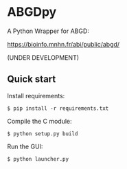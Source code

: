 # ABGDpy

A Python Wrapper for ABGD:

<https://bioinfo.mnhn.fr/abi/public/abgd/>

(UNDER DEVELOPMENT)

## Quick start

Install requirements:
```
$ pip install -r requirements.txt
```

Compile the C module:

```
$ python setup.py build
```

Run the GUI:

```
$ python launcher.py
```
